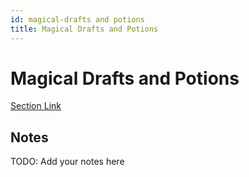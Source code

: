 ```yaml
---
id: magical-drafts and potions
title: Magical Drafts and Potions
---
```


# Magical Drafts and Potions
[Section Link](URL)

## Notes
TODO: Add your notes here
    